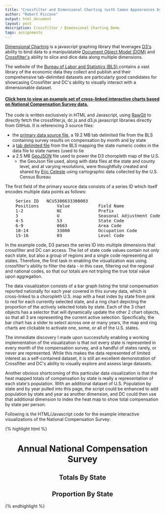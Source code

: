```yaml
---
title: "Crossfilter and Dimensional Charting (with Cameo Appearances by GeoJson and RawGit)"
author: "Robert Piccone"
output: html_document
layout: post
description: Crossfilter / Dimensional Charting Demo 
tags: assignments
---
```


<a href="http://dc-js.github.io/dc.js/">Dimensional Charting</a> is a javascript graphing library that leverages 
<a href="http://d3js.org">D3's</a> ability to bind data to a manipulatable <a href="http://en.wikipedia.org/wiki/Document_Object_Model">Document Object Model (DOM)</a>
and <a href="http://square.github.io/crossfilter/">Crossfilter's</a> ability to slice and dice data along multiple dimensions.

The website of the <a href="http://www.bls.gov">Bureau of Labor and Statistics (BLS) </a> contains a vast library 
of the economic data they collect and publish and their comprehensive tab-delimited datasets are particularly good candidates for showcasing Crossfilter and DC's
ability to visually interact with a dimensionable dataset.

<h4> <a href="../../../../assets/rap2186/blscrossfiltermap.html">Click here to view an example set of cross-linked interactive charts based on National Compensation Survey data.</a></h4>

The code is written exclusively in HTML and Javascript, using <a href="https://rawgit.com">RawGit</a> to directly fetch the crossfilter.js, dc.js and d3.js javascript libraries directly from GitHub.
It is referencing 3 source files:
 - the <a href="http://download.bls.gov/pub/time.series/nc/nc.data.1.AllData">primary data source file</a>, a 19.2 MB tab delimited file from the BLS containing survey results on compensation by month and by state
 - a <a href="http://download.bls.gov/pub/time.series/nc/nc.state">tab delimited file</a> from the BLS mapping the state numeric codes in the data file to state names (used to tie 
 - a 2.5 MB <a href='http://geojson.org'>GeoJSON</a> file used to power the D3 choropleth map of the U.S.
 	- the GeoJson file used, along with data files at the state and county level, and at varying resolutions, were thoughtfully created and shared by <a href="http://eric.clst.org/Stuff/USGeoJSON"> Eric Celeste</a> using cartographic data collected by the U.S. Census Bureau
 
The first field of the primary source data consists of a series ID which itself encodes multiple data points as follows:
<pre>
	Series ID   NCU5306633300003
	Positions       Value           Field Name
	1-2             NC              Prefix
	3               U               Seasonal Adjustment Code 
	4-5             53              State Code
	6-9             0663            Area Code
	10-14           33000           Occupation Code
	15-16           03              Level Code
</pre>

In the example code, D3 parses the series ID into multiple dimensions that crossfilter and DC can access.
The list of state code values contain not only each state, but also a group of regions and a single code representing all states. Therefore, the first task in enabling the visualization was using crossfilter's ability to filter the data - in this case, filtering out the regional and national codes, so that our totals are not tripling the true total value upon aggregation.

The data visualization consists of a bar graph listing the total compensation reported nationally for each year covered in this survey data, which is cross-linked to a choropleth U.S. map with a heat index by state from pink to red for each currently selected state, and a ring chart depicting the proportion of the actively selected totals by state.
Each of the 3 chart objects has a selector that will dynamically update the other 2 chart objects, so that all 3 are representing the current active selection.
Specifically, the bar chart has a slider to select across one or many years, the map and ring charts are clickable to activate one, some, or all of the U.S. states.

The immediate discovery I made upon successfully enabling a working implementation of the visualization is that not every state is represented in every month of the compensation survey, and a handful of states rarely, or never are represented.
While this makes the data represented of limited interest as a self-contained dataset, it is still an excellent demonstration of Crossfilter and DC's ability to visually explore and assess large datasets.

Another obvious shortcoming of this particular data visualization is that the heat mapped totals of compensation by state is really a representation of each state's population.
With an additional dataset of U.S. Population by state and by year pulled into this page, the script could be enhanced to add population by state and year as another dimension, and DC could then use that additional dimension to index the heat map to show total compensation by state per person.
 
Following is the HTML/Javascript code for the example interactive visualizations of the National Compensation Survey:

{% highlight html %}
<meta http-equiv="content-type" content="text/html; charset=UTF8"> 

<script type="text/javascript" src="https://cdn.rawgit.com/square/crossfilter/master/crossfilter.js"></script>
<script type="text/javascript" src="https://cdn.rawgit.com/mbostock/d3/master/d3.js"></script>
<script type="text/javascript" src="https://cdn.rawgit.com/dc-js/dc.js/master/dc.js"></script>

<link rel="stylesheet" type="text/css" href="https://cdn.rawgit.com/dc-js/dc.js/master/dc.css" media="screen" /> 


<div align=center id="chart-bar-ymvals"> <h1>Annual National Compensation Survey</h1> </div>

<div align=center id="us-chart"><h2>Totals By State</h2> </div>

<div float=left align=center id="chart-ring-state"><h2>Proportion By State</h2></div>
<script>

d3.json("./gz_2010_us_040_00_500k.json", function(error, statesJson){
d3.tsv("./nc.state", function(stateData) {
d3.tsv("./nc.data.1.AllData", function(data) {

  // Run the data through crossfilter 
	var states = crossfilter(stateData);
	var stCodeDim = states.dimension(function(d) {return d.state_code;});
	var facts = crossfilter(data);
	var parseDate = d3.time.format("%Y").parse;
	
  // Parse the series id field into its respective dimensions, 
  // and assign a state name dim using the mapped state code value
	data.forEach(function(d) {
		d.seasonal_ac= d.series_id.substr(2,1);
		d.state_cd= +d.series_id.substr(3,2);
		stCodeDim.filter(d.series_id.substr(3,2));
		d.stateName=stCodeDim.top(1)[0].state_name;
		stCodeDim.filterAll();
		d.area_cd= d.series_id.substr(5,4);		
		d.occupational_cd= d.series_id.substr(9,5);		
		d.level_cd= d.series_id.substr(14,2);		
		d.year= parseDate(d.year);
		d.value= +d.value.trim().substr(1);
	});

	var stateDim  = facts.dimension(function(d) {return d.state_cd;});
	stateDim.filter(0); 
	facts.remove();
	stateDim.filterAll();
	stateDim.filter([56,80]);
	facts.remove();
	stateDim.filterAll();
	
	var sacDim = facts.dimension(function(d) {return d.seasonal_ac;});
	sacDim.filter("S");
	facts.remove();
	sacDim.filterAll();

 // Create  dimensions
	var stNameDim  = facts.dimension(function(d) {return d.stateName;});
	var stName_total = stNameDim.group().reduceSum(function(d) {return d.value;});
	var state_total = stateDim.group().reduceSum(function(d) {return d.value;});
	var stNameDim2  = facts.dimension(function(d) {return d.stateName;});
	var stName_total2 = stNameDim2.group().reduceSum(function(d) {return d.value;});
			  
  	var dateDim = facts.dimension(function (d) {return d.year;});
	var ymtotal = dateDim.group().reduceSum(function(d) {return d.value;}); 
	var minDate = dateDim.bottom(1)[0].year;
	var maxDate = dateDim.top(1)[0].year;

 // Setup the charts
var ymValsChart  = dc.barChart("#chart-bar-ymvals"); 
ymValsChart
	.width(800).height(300)
	.dimension(dateDim)
	.group(ymtotal)
	.x(d3.time.scale().domain([minDate,maxDate])) 
	.elasticX(true)
	.elasticY(true)
	.centerBar(true)
	.margins({top: 10, right: 50, bottom: 30, left: 40})
	.renderTitle(false)
	.yAxisLabel("", 100)
	.xUnits(function(){return 10;});
	
var stateRingChart   = dc.pieChart("#chart-ring-state");
stateRingChart
    .width(250).height(250)
    .dimension(stNameDim2)
    .group(stName_total2)
    .innerRadius(30); 

var mapChart = dc.geoChoroplethChart("#us-chart");
mapChart
	.width(1000).height(500)
    .dimension(stNameDim)
	.group(stName_total)
	.colors(d3.scale.linear().domain([0,330000]).range(["pink","red"]))
	.overlayGeoJson(statesJson.features, "state", function(d) {
    return d.properties.NAME;});

dc.renderAll(); 
});
});
});
</script>
{% endhighlight %}
